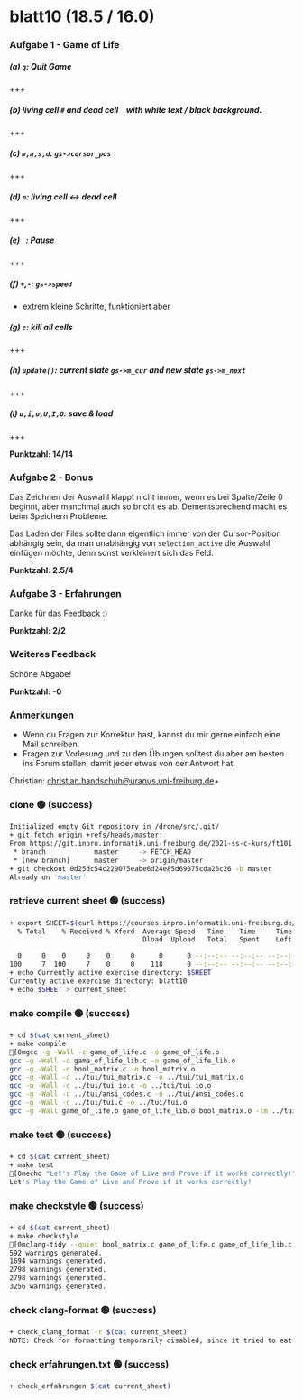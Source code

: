 # blatt10 (18.5 / 16.0)

### Aufgabe 1 - Game of Life



##### (a) `q`: Quit Game

+++

##### (b) living cell `#` and dead cell ` ` with white text / black background.

+++

##### (c) `w,a,s,d`: `gs->cursor_pos`

+++

##### (d) `n`: living cell <-> dead cell

+++

##### (e) ` `: Pause

+++

##### (f) `+`,`-`: `gs->speed`

- extrem kleine Schritte, funktioniert aber

##### (g) `c`: kill all cells

+++

##### (h) `update()`: current state `gs->m_cur` and new state `gs->m_next`  

+++

##### (i) `u,i,o,U,I,O`: save & load 

+++

**Punktzahl: 14/14**

### Aufgabe 2 - Bonus

Das Zeichnen der Auswahl klappt nicht immer, wenn es bei Spalte/Zeile 0 beginnt, aber manchmal auch so bricht es ab. Dementsprechend macht es beim Speichern Probleme.

Das Laden der Files sollte dann eigentlich immer von der Cursor-Position abhängig sein, da man unabhängig von `selection_active` die Auswahl einfügen möchte, denn sonst verkleinert sich das Feld. 

**Punktzahl: 2.5/4**

### Aufgabe 3 - Erfahrungen

Danke für das Feedback :)

**Punktzahl: 2/2**



### Weiteres Feedback

Schöne Abgabe!

**Punktzahl: -0**

### Anmerkungen

- Wenn du Fragen zur Korrektur hast, kannst du mir gerne einfach
  eine Mail schreiben.
- Fragen zur Vorlesung und zu den Übungen solltest du aber am
  besten ins Forum stellen, damit jeder etwas von der Antwort hat.

Christian: <christian.handschuh@uranus.uni-freiburg.de>+



### clone  🟢 (success)
```bash
Initialized empty Git repository in /drone/src/.git/
+ git fetch origin +refs/heads/master:
From https://git.inpro.informatik.uni-freiburg.de/2021-ss-c-kurs/ft101
 * branch            master     -> FETCH_HEAD
 * [new branch]      master     -> origin/master
+ git checkout 0d25dc54c229075eabe6d24e85d69075cda26c26 -b master
Already on 'master'

```

### retrieve current sheet  🟢 (success)
```bash
+ export SHEET=$(curl https://courses.inpro.informatik.uni-freiburg.de/2021-SS/c-kurs/active_exercises | head -n 1)
  % Total    % Received % Xferd  Average Speed   Time    Time     Time  Current
                                 Dload  Upload   Total   Spent    Left  Speed

  0     0    0     0    0     0      0      0 --:--:-- --:--:-- --:--:--     0
100     7  100     7    0     0    118      0 --:--:-- --:--:-- --:--:--   120
+ echo Currently active exercise directory: $SHEET
Currently active exercise directory: blatt10
+ echo $SHEET > current_sheet

```

### make compile  🟢 (success)
```bash
+ cd $(cat current_sheet)
+ make compile
[0mgcc -g -Wall -c game_of_life.c -o game_of_life.o
gcc -g -Wall -c game_of_life_lib.c -o game_of_life_lib.o
gcc -g -Wall -c bool_matrix.c -o bool_matrix.o
gcc -g -Wall -c ../tui/tui_matrix.c -o ../tui/tui_matrix.o
gcc -g -Wall -c ../tui/tui_io.c -o ../tui/tui_io.o
gcc -g -Wall -c ../tui/ansi_codes.c -o ../tui/ansi_codes.o
gcc -g -Wall -c ../tui/tui.c -o ../tui/tui.o
gcc -g -Wall game_of_life.o game_of_life_lib.o bool_matrix.o -lm ../tui/tui_matrix.o ../tui/tui_io.o ../tui/ansi_codes.o ../tui/tui.o -o game_of_life

```

### make test  🟢 (success)
```bash
+ cd $(cat current_sheet)
+ make test
[0mecho "Let's Play the Game of Live and Prove if it works correctly!"
Let's Play the Game of Live and Prove if it works correctly!

```

### make checkstyle  🟢 (success)
```bash
+ cd $(cat current_sheet)
+ make checkstyle
[0mclang-tidy --quiet bool_matrix.c game_of_life.c game_of_life_lib.c bool_matrix.h game_of_life_lib.h --
592 warnings generated.
1694 warnings generated.
2798 warnings generated.
2798 warnings generated.
3256 warnings generated.

```

### check clang-format  🟢 (success)
```bash
+ check_clang_format -r $(cat current_sheet)
NOTE: Check for formatting temporarily disabled, since it tried to eat up all our RAM...

```

### check erfahrungen.txt  🟢 (success)
```bash
+ check_erfahrungen $(cat current_sheet)

```
